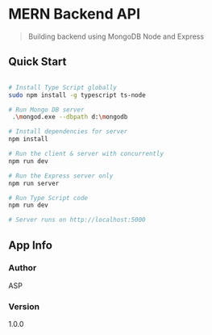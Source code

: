 # MERN Backend API

> Building backend using MongoDB Node and Express

## Quick Start

```bash

# Install Type Script globally
sudo npm install -g typescript ts-node

# Run Mongo DB server 
 .\mongod.exe --dbpath d:\mongodb

# Install dependencies for server
npm install

# Run the client & server with concurrently
npm run dev

# Run the Express server only
npm run server

# Run Type Script code 
npm run dev

# Server runs on http://localhost:5000
```


## App Info

### Author

ASP

### Version

1.0.0